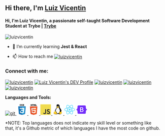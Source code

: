 ## Hi there, I'm [Luiz Vicentin](https://github.com/luizvicentin)

#### Hi, I'm Luiz Vicentin, a passionate self-taught Software Development Student at Trybe | [Trybe](https://www.betrybe.com/)

<p align="left"> <img src="https://komarev.com/ghpvc/?username=luizvicentin&label=Profile%20views&color=0e75b6&style=flat" alt="luizvicentin" /> </p>

- 🌱 I’m  currently learning **Jest & React**

- 📫 How to reach me  <a href="luizpavanello@gmail.com" target="blank"><img align="center" src="https://cdn.jsdelivr.net/npm/simple-icons@3.4.0/icons/gmail.svg" alt="luizvicentin" height="20" width="20"/></a>

<h3 align="left">Connect with me:</h3>
<p align="left">
<a href="https://codepen.io/luizvicentin" target="blank"><img align="center" src="https://cdn.jsdelivr.net/npm/simple-icons@3.0.1/icons/codepen.svg" alt="luizvicentin" height="20" width="20" /></a>
<a href="https://dev.to/luizvicentin" target="blank"><img align="center" src="https://d2fltix0v2e0sb.cloudfront.net/dev-badge.svg" alt="Luiz Vicentin's DEV Profile" height="20" width="20" /></a>
<a href="https://twitter.com/LuizFVicentin" target="blank"><img align="center" src="https://cdn.jsdelivr.net/npm/simple-icons@3.0.1/icons/twitter.svg" alt="luizvicentin" height="20" width="20" /></a>
<a href="https://linkedin.com/in/luizvicentin" target="blank"><img align="center" src="https://cdn.jsdelivr.net/npm/simple-icons@3.0.1/icons/linkedin.svg" alt="luizvicentin" height="20" width="20" /></a>
<a href="https://instagram.com/luiz.fernando.vicentin" target="blank"><img align="center" src="https://cdn.jsdelivr.net/npm/simple-icons@3.0.1/icons/instagram.svg" alt="luizvicentin" height="20" width="20" /></a>
</p>

**Languages and Tools:**

<p align="left">
  <a href="https://git-scm.com/" target="_blank"> <img src="https://www.vectorlogo.zone/logos/git-scm/git-scm-icon.svg" alt="git" width="35" height="35"/> </a> 
  <a href="https://www.w3schools.com/css/" target="_blank"> <img src="https://raw.githubusercontent.com/devicons/devicon/master/icons/css3/css3-original-wordmark.svg" alt="css3" width="35" height="35"/> </a>
  <a href="https://www.w3.org/html/" target="_blank"> <img src="https://raw.githubusercontent.com/devicons/devicon/master/icons/html5/html5-original-wordmark.svg" alt="html5" width="35" height="35"/> </a> 
  <a href="https://developer.mozilla.org/en-US/docs/Web/JavaScript" target="_blank"> <img src="https://raw.githubusercontent.com/devicons/devicon/master/icons/javascript/javascript-original.svg" alt="javascript" width="35" height="35"/> </a> 
  <a href="https://www.linux.org/" target="_blank"> <img src="https://raw.githubusercontent.com/devicons/devicon/master/icons/linux/linux-original.svg" alt="linux" width="35" height="35"/> </a> 
  <a href="https://reactjs.org/" target="_blank"> <img src="https://raw.githubusercontent.com/devicons/devicon/master/icons/react/react-original.svg" alt="react" width="35" height="35"/> </a> 
  <a href="https://www.getbootstrap.com/" target="_blank"> <img src="https://github.com/devicons/devicon/blob/master/icons/bootstrap/bootstrap-plain.svg" alt="bootstrap" width="35" height="35"/> </a> 
</p>
  
*NOTE: Top languages does not indicate my skill level or something like that, it's a Github metric of which languages I have the most code on github.
